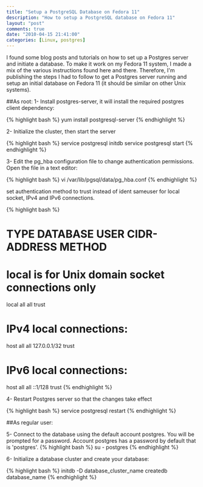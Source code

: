 ```yaml
---
title: "Setup a PostgreSQL Database on Fedora 11"
description: "How to setup a PostgreSQL database on Fedora 11"
layout: "post"
comments: true
date: "2010-04-15 21:41:00"
categories: [Linux, postgres]
---
```

I found some blog posts and tutorials on how to set up a Postgres server and initiate a database. To make it work on my Fedora 11 system, I made a mix of the various instructions found here and there. Therefore, I'm publishing the steps I had to follow to get a Postgres server running and setup an initial database on Fedora 11 (it should be similar on other Unix systems).

##As root:
1- Install postgres-server, it will install the required postgres client dependency:

{% highlight bash %}
yum install postgresql-server
{% endhighlight %}

2- Initialize the cluster, then start the server

{% highlight bash %}
service postgresql initdb
service postgresql start
{% endhighlight %}

3- Edit the pg_hba configuration file to change authentication permissions. Open the file in a text editor:

{% highlight bash %}
vi /var/lib/pgsql/data/pg_hba.conf
{% endhighlight %}

set authentication method to trust instead of ident sameuser for local socket, IPv4 and IPv6 connections.

{% highlight bash %}
# TYPE  DATABASE    USER        CIDR-ADDRESS          METHOD
# local is for Unix domain socket connections only
local   all         all                               trust
# IPv4 local connections:
host    all         all         127.0.0.1/32          trust
# IPv6 local connections:
host    all         all         ::1/128               trust
{% endhighlight %}

4- Restart Postgres server so that the changes take effect

{% highlight bash %}
service postgresql restart
{% endhighlight %}

##As regular user:

5- Connect to the database using the default account postgres. You will be prompted for a password. Account postgres has a password by default that is 'postgres'.
{% highlight bash %}
su - postgres
{% endhighlight %}

6- Initialize a database cluster and create your database:

{% highlight bash %}
initdb -D database_cluster_name
createdb database_name
{% endhighlight %}
